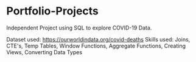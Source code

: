 # Portfolio-Projects

Independent Project using SQL to explore COVID-19 Data.

Dataset used: https://ourworldindata.org/covid-deaths
Skills used: Joins, CTE's, Temp Tables, Window Functions, Aggregate Functions, Creating Views, Converting Data Types
